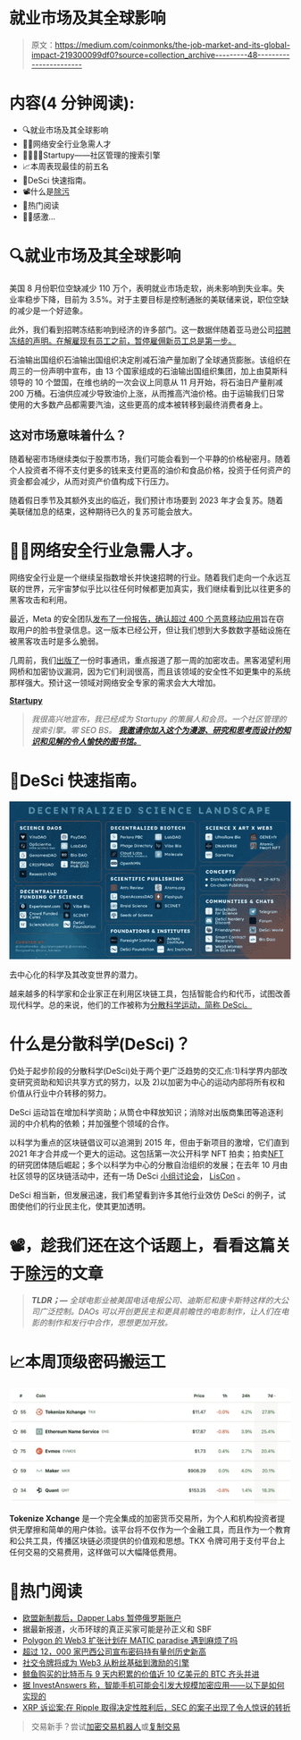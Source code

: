 # 就业市场及其全球影响

> 原文：<https://medium.com/coinmonks/the-job-market-and-its-global-impact-219300099df0?source=collection_archive---------48----------------------->

# 内容(4 分钟阅读):

*   🔍就业市场及其全球影响
*   🦹‍♂️网络安全行业急需人才
*   👨‍👩‍👧‍👧Startupy——社区管理的搜索引擎
*   📈本周表现最佳的前五名
*   🔬DeSci 快速指南。
*   📽️什么是[除污](https://www.cryptohopper.com/blog/7764-web3-hollywood-daos-revolutionizing-decentralized-filmmaking?utm_campaign=%5BCopy%5D+Newsletter+friday+redesign+%28all+browsers%29+2022-10-07&utm_content=Newsletter+premium+redesign+%28all+browsers%29&utm_medium=email_action&utm_source=customer.io)
*   📰热门阅读
*   🙏🏻感激…

# 🔍就业市场及其全球影响

美国 8 月份职位空缺减少 110 万个，表明就业市场走软，尚未影响到失业率。失业率稳步下降，目前为 3.5%。对于主要目标是控制通胀的美联储来说，职位空缺的减少是一个好迹象。

此外，我们看到招聘冻结影响到经济的许多部门。这一数据伴随着亚马逊公司[招聘冻结的声明。在解雇现有员工之前，暂停雇佣新员工总是第一步。](https://www.nytimes.com/2022/10/04/technology/amazon-freezes-corporate-hiring.html)

石油输出国组织石油输出国组织决定削减石油产量加剧了全球通货膨胀。该组织在周三的一份声明中宣布，由 13 个国家组成的石油输出国组织集团，加上由莫斯科领导的 10 个盟国，在维也纳的一次会议上同意从 11 月开始，将石油日产量削减 200 万桶。石油供应减少导致油价上涨，从而推高汽油价格。由于运输我们日常使用的大多数产品都需要汽油，这些更高的成本被转移到最终消费者身上。

## 这对市场意味着什么？

随着秘密市场继续类似于股票市场，我们可能会看到一个平静的价格秘密月。随着个人投资者不得不支付更多的钱来支付更高的油价和食品价格，投资于任何资产的资金都会减少，从而对资产价值构成下行压力。

随着假日季节及其额外支出的临近，我们预计市场要到 2023 年才会复苏。随着美联储加息的结束，这种期待已久的复苏可能会放大。

# 🦹‍♂️网络安全行业急需人才。

网络安全行业是一个继续呈指数增长并快速招聘的行业。随着我们走向一个永远互联的世界，元宇宙梦似乎比以往任何时候都更加真实，我们继续看到比以往更多的黑客攻击和利用。

最近，Meta 的安全团队[发布了一份报告，确认超过 400 个恶意移动应用](https://link.axios.com/click/29298710.96606/aHR0cHM6Ly93d3cuYXhpb3MuY29tLzIwMjIvMTAvMDcvbWV0YS00MDAtbW9iaWxlLWFwcHMtZmFjZWJvb2stdXNlci1wYXNzd29yZHM_dXRtX3NvdXJjZT1uZXdzbGV0dGVyJnV0bV9tZWRpdW09ZW1haWwmdXRtX2NhbXBhaWduPW5ld3NsZXR0ZXJfYXhpb3Nsb2dpbiZzdHJlYW09dG9w/61ee341f31571c04df635985B9e15891c)旨在窃取用户的脸书登录信息。这一版本已经公开，但让我们想到大多数数字基础设施在被黑客攻击时是多么脆弱。

几周前，我们[出版了](https://yarocelis.substack.com/p/-july-market-and-hacks-of-the-week)一份时事通讯，重点报道了那一周的加密攻击。黑客渴望利用网桥和加密协议漏洞，因为它们利润很高，而且该领域的安全性不如更集中的系统那样强大。预计这一领域对网络安全专家的需求会大大增加。

[**Startupy**](https://beta.startupy.world/membership/?ref=yarocelis)

> *我很高兴地宣布，我已经成为 Startupy 的策展人和会员。一个社区管理的搜索引擎。零 SEO BS。* [***我邀请你加入这个为漫游、研究和思考而设计的知识和见解的令人愉快的图书馆。***](https://beta.startupy.world/membership/?ref=yarocelis)

# 🔬DeSci 快速指南。

![](img/41f592bf2158c9782b8c2fb5b869cd34.png)

去中心化的科学及其改变世界的潜力。

越来越多的科学家和企业家正在利用区块链工具，包括智能合约和代币，试图改善现代科学。总的来说，他们的工作被称为[分散科学运动，简称 DeSci。](https://future.com/what-is-decentralized-science-aka-desci/)

# 什么是分散科学(DeSci)？

仍处于起步阶段的分散科学(DeSci)处于两个更广泛趋势的交汇点:1)科学界内部改变研究资助和知识共享方式的努力，以及 2)以加密为中心的运动内部将所有权和价值从行业中介转移的努力。

DeSci 运动旨在增加科学资助；从筒仓中释放知识；消除对出版商集团等追逐利润的中介机构的依赖；并加强整个领域的合作。

以科学为重点的区块链倡议可以追溯到 2015 年，但由于新项目的激增，它们直到 2021 年才合并成一个更大的运动。这包括第一次公开科学 NFT 拍卖；拍卖[NFT](https://www.nature.com/articles/d41586-021-01642-3)的研究团体随后崛起；多个以科学为中心的分散自治组织的发展；在去年 10 月由社区领导的区块链活动中，还有一场 DeSci [小组讨论会](https://vimeo.com/639601420?1&ref=fb-share&fbclid=IwAR3v71BsI4wUYMlPSxPpOINdulaZjXoUeVFoxdOq_c6EeyjpNozB6trPO64)， [LisCon](https://liscon.org/) 。

DeSci 相当新，但发展迅速，我们希望看到许多其他行业效仿 DeSci 的例子，试图使他们的行业民主化，使其更加透明。

# 📽️，趁我们还在这个话题上，看看这篇关于[除污](https://www.cryptohopper.com/blog/7764-web3-hollywood-daos-revolutionizing-decentralized-filmmaking?utm_campaign=%5BCopy%5D+Newsletter+friday+redesign+%28all+browsers%29+2022-10-07&utm_content=Newsletter+premium+redesign+%28all+browsers%29&utm_medium=email_action&utm_source=customer.io)的文章

> ***TLDR；—*** *全球电影业被美国电话电报公司、迪斯尼和康卡斯特这样的大公司广泛控制。DAOs 可以开创更民主和更具前瞻性的电影制作，让人们在电影的制作和发行中合作，思想更加开放。*

# 📈本周顶级密码搬运工

![](img/722ce4a6790bdb4c68e4da515e38270a.png)

**Tokenize Xchange** 是一个完全集成的加密货币交易所，为个人和机构投资者提供无摩擦和简单的用户体验。该平台将不仅作为一个金融工具，而且作为一个教育和公共工具，传播区块链必须提供的价值观和思想。TKX 令牌可用于支付平台上任何交易的交易费用，这样做可以大幅降低费用。

# 📰热门阅读

*   [欧盟新制裁后，Dapper Labs 暂停俄罗斯账户](https://cointelegraph.com/news/dapper-labs-suspends-russian-accounts-after-new-eu-sanctions)
*   据最新报道，火币环球的真正买家可能是孙正义和 SBF
*   [Polygon 的 Web3 扩张计划在 MATIC paradise 遇到麻烦了吗](https://ambcrypto.com/is-polygon-facing-trouble-in-the-matic-paradise-amid-its-web3-expansion-plans/)
*   [超过 12，000 家巴西公司宣布密码持有量创历史新高](https://cointelegraph.com/news/over-12-000-brazil-companies-declare-crypto-holdings-in-record-high)
*   [社交令牌将成为 Web3 从粉丝基础到激励的引擎](https://cointelegraph.com/news/social-tokens-will-be-the-engine-of-web3-from-fanbases-to-incentivization)
*   [鲸鱼购买的比特币与 9 天内积累的价值近 10 亿美元的 BTC 齐头并进](https://zycrypto.com/bitcoin-buys-by-whales-gathers-pace-with-almost-1-billion-worth-of-btc-accumulated-in-9-days/)
*   [据 InvestAnswers 称，智能手机可能会引发大规模加密应用——以下是如何实现的](https://dailyhodl.com/2022/10/09/smartphones-could-be-what-sparks-mass-crypto-adoption-according-to-investanswers-heres-how/)
*   [XRP 诉讼案:在 Ripple 取得决定性胜利后，SEC 的案子出现了令人惊讶的转折](https://zycrypto.com/xrp-lawsuit-sec-case-takes-surprising-turn-following-ripples-decisive-win-in-suit/)

> 交易新手？尝试[加密交易机器人](/coinmonks/crypto-trading-bot-c2ffce8acb2a)或[复制交易](/coinmonks/top-10-crypto-copy-trading-platforms-for-beginners-d0c37c7d698c)